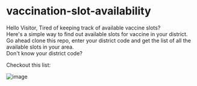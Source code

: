 # vaccination-slot-availability

Hello Visitor,
Tired of keeping track of available vaccine slots?<br>
Here's a simple way to find out available slots for vaccine in your district. <br>
Go ahead clone this repo, enter your district code and get the list of all the available slots in your area. <br>
Don't know your district code?

Checkout this list:

![image](https://user-images.githubusercontent.com/27111906/135564867-11ffca87-a12e-4396-ac37-eb4b81898356.png)
